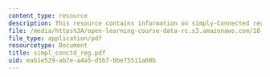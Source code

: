 ```yaml
---
content_type: resource
description: This resource contains information on simply-Connected regions.
file: /media/https%3A/open-learning-course-data-rc.s3.amazonaws.com/18-02-multivariable-calculus-spring-2006/eab1e529ab7ea4a5d5b7bbe75511a08b_simpl_conctd_reg.pdf
file_type: application/pdf
resourcetype: Document
title: simpl_conctd_reg.pdf
uid: eab1e529-ab7e-a4a5-d5b7-bbe75511a08b
---
```

